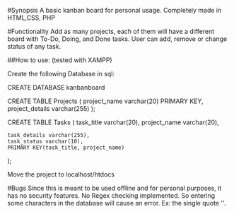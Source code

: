 #Synopsis
A basic kanban board for personal usage. Completely made in HTML,CSS, PHP

#Functionality
Add as many projects, each of them will have a different board with To-Do, Doing, and Done tasks.
User can add, remove or change status of any task.

##How to use:
(tested with XAMPP)

Create the following Database in sql:

CREATE DATABASE kanbanboard

CREATE TABLE Projects (
    project_name varchar(20) PRIMARY KEY,
    project_details varchar(255)
); 

CREATE TABLE Tasks (
    task_title varchar(20),
    project_name varchar(20),
    
    task_details varchar(255),
    task_status varchar(10),
    PRIMARY KEY(task_title, project_name)
); 

Move the project to localhost/htdocs


#Bugs
Since this is meant to be used offline and for personal purposes, it has no security features.
No Regex checking implemented. So entering some characters in the database will cause an error.
Ex: the single quote ''.
